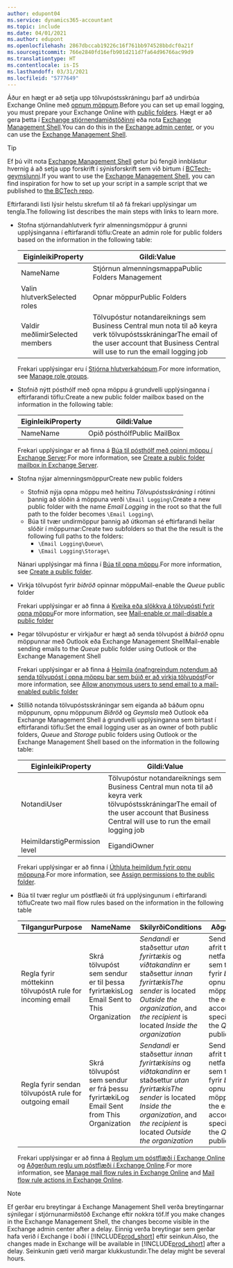 ```yaml
---
author: edupont04
ms.service: dynamics365-accountant
ms.topic: include
ms.date: 04/01/2021
ms.author: edupont
ms.openlocfilehash: 2867dbccab19226c16f761bb974528bbdcf0a21f
ms.sourcegitcommit: 766e2840fd16efb901d211d7fa64d96766ac99d9
ms.translationtype: HT
ms.contentlocale: is-IS
ms.lasthandoff: 03/31/2021
ms.locfileid: "5777649"
---
```

<span data-ttu-id="13a35-101">Áður en hægt er að setja upp tölvupóstsskráningu þarf að undirbúa Exchange Online með [opnum möppum](/exchange/collaboration/public-folders/public-folders?view=exchserver-2019&preserve-view=true ).</span><span class="sxs-lookup"><span data-stu-id="13a35-101">Before you can set up email logging, you must prepare your Exchange Online with [public folders](/exchange/collaboration/public-folders/public-folders?view=exchserver-2019&preserve-view=true ).</span></span> <span data-ttu-id="13a35-102">Hægt er að gera þetta í [Exchange stjórnendamiðstöðinni](/Exchange/architecture/client-access/exchange-admin-center?view=exchserver-2019&preserve-view=true ) eða nota [Exchange Management Shell](/powershell/exchange/exchange-management-shell?view=exchange-ps&preserve-view=true ).</span><span class="sxs-lookup"><span data-stu-id="13a35-102">You can do this in the [Exchange admin center](/Exchange/architecture/client-access/exchange-admin-center?view=exchserver-2019&preserve-view=true ), or you can use the [Exchange Management Shell](/powershell/exchange/exchange-management-shell?view=exchange-ps&preserve-view=true ).</span></span>  

> [!TIP]
> <span data-ttu-id="13a35-103">Ef þú vilt nota [Exchange Management Shell](/powershell/exchange/exchange-management-shell?view=exchange-ps&preserve-view=true ) getur þú fengið innblástur hvernig á að setja upp forskrift í sýnisforskrift sem við birtum í [BCTech-geymslunni](https://github.com/microsoft/BCTech/tree/master/samples/EmailLogging).</span><span class="sxs-lookup"><span data-stu-id="13a35-103">If you want to use the [Exchange Management Shell](/powershell/exchange/exchange-management-shell?view=exchange-ps&preserve-view=true ), you can find inspiration for how to set up your script in a sample script that we published to [the BCTech repo](https://github.com/microsoft/BCTech/tree/master/samples/EmailLogging).</span></span>

<span data-ttu-id="13a35-104">Eftirfarandi listi lýsir helstu skrefum til að fá frekari upplýsingar um tengla.</span><span class="sxs-lookup"><span data-stu-id="13a35-104">The following list describes the main steps with links to learn more.</span></span>  

- <span data-ttu-id="13a35-105">Stofna stjórnandahlutverk fyrir almenningsmöppur á grunni upplýsinganna í eftirfarandi töflu:</span><span class="sxs-lookup"><span data-stu-id="13a35-105">Create an admin role for public folders based on the information in the following table:</span></span>

  |<span data-ttu-id="13a35-106">Eiginleiki</span><span class="sxs-lookup"><span data-stu-id="13a35-106">Property</span></span>        |<span data-ttu-id="13a35-107">Gildi:</span><span class="sxs-lookup"><span data-stu-id="13a35-107">Value</span></span>                     |
  |----------------|--------------------------|
  |<span data-ttu-id="13a35-108">Name</span><span class="sxs-lookup"><span data-stu-id="13a35-108">Name</span></span>            |<span data-ttu-id="13a35-109">Stjórnun almenningsmappa</span><span class="sxs-lookup"><span data-stu-id="13a35-109">Public Folders Management</span></span> |
  |<span data-ttu-id="13a35-110">Valin hlutverk</span><span class="sxs-lookup"><span data-stu-id="13a35-110">Selected roles</span></span>  |<span data-ttu-id="13a35-111">Opnar möppur</span><span class="sxs-lookup"><span data-stu-id="13a35-111">Public Folders</span></span>            |
  |<span data-ttu-id="13a35-112">Valdir meðlimir</span><span class="sxs-lookup"><span data-stu-id="13a35-112">Selected members</span></span>|<span data-ttu-id="13a35-113">Tölvupóstur notandareiknings sem Business Central mun nota til að keyra verk tölvupóstsskráningar</span><span class="sxs-lookup"><span data-stu-id="13a35-113">The email of the user account that Business Central will use to run the email logging job</span></span>|

  <span data-ttu-id="13a35-114">Frekari upplýsingar eru í [Stjórna hlutverkahópum](/exchange/permissions/role-groups?view=exchserver-2019&preserve-view=true).</span><span class="sxs-lookup"><span data-stu-id="13a35-114">For more information, see [Manage role groups](/exchange/permissions/role-groups?view=exchserver-2019&preserve-view=true).</span></span>

- <span data-ttu-id="13a35-115">Stofnið nýtt pósthólf með opna möppu á grundvelli upplýsinganna í eftirfarandi töflu:</span><span class="sxs-lookup"><span data-stu-id="13a35-115">Create a new public folder mailbox based on the information in the following table:</span></span>

  |<span data-ttu-id="13a35-116">Eiginleiki</span><span class="sxs-lookup"><span data-stu-id="13a35-116">Property</span></span>        |<span data-ttu-id="13a35-117">Gildi:</span><span class="sxs-lookup"><span data-stu-id="13a35-117">Value</span></span>                     |
  |----------------|--------------------------|
  |<span data-ttu-id="13a35-118">Name</span><span class="sxs-lookup"><span data-stu-id="13a35-118">Name</span></span>            |<span data-ttu-id="13a35-119">Opið pósthólf</span><span class="sxs-lookup"><span data-stu-id="13a35-119">Public MailBox</span></span>            |

  <span data-ttu-id="13a35-120">Frekari upplýsingar er að finna á [Búa til pósthólf með opinni möppu í Exchange Server](/exchange/collaboration/public-folders/create-public-folder-mailboxes).</span><span class="sxs-lookup"><span data-stu-id="13a35-120">For more information, see [Create a public folder mailbox in Exchange Server](/exchange/collaboration/public-folders/create-public-folder-mailboxes).</span></span>  

- <span data-ttu-id="13a35-121">Stofna nýjar almenningsmöppur</span><span class="sxs-lookup"><span data-stu-id="13a35-121">Create new public folders</span></span>

  - <span data-ttu-id="13a35-122">Stofnið nýja opna möppu með heitinu *Tölvupóstsskráning* í rótinni þannig að slóðin á möppuna verði ```\Email Logging\```</span><span class="sxs-lookup"><span data-stu-id="13a35-122">Create a new public folder with the name *Email Logging* in the root so that the full path to the folder becomes ```\Email Logging\```</span></span>
  - <span data-ttu-id="13a35-123">Búa til tvær undirmöppur þannig að útkoman sé eftirfarandi heilar slóðir í möppurnar:</span><span class="sxs-lookup"><span data-stu-id="13a35-123">Create two subfolders so that the the result is the following full paths to the folders:</span></span>
    - ```\Email Logging\Queue\```
    - ```\Email Logging\Storage\```

  <span data-ttu-id="13a35-124">Nánari upplýsingar má finna í [Búa til opna möppu](/exchange/collaboration/public-folders/create-public-folders?view=exchserver-2019&preserve-view=true).</span><span class="sxs-lookup"><span data-stu-id="13a35-124">For more information, see [Create a public folder](/exchange/collaboration/public-folders/create-public-folders?view=exchserver-2019&preserve-view=true).</span></span>

- <span data-ttu-id="13a35-125">Virkja tölvupóst fyrir *biðröð* opinnar möppu</span><span class="sxs-lookup"><span data-stu-id="13a35-125">Mail-enable the *Queue* public folder</span></span>

  <span data-ttu-id="13a35-126">Frekari upplýsingar er að finna á [Kveika eða slökkva á tölvupósti fyrir opna möppu](/exchange/collaboration/public-folders/mail-enable-or-disable?view=exchserver-2019&preserve-view=true)</span><span class="sxs-lookup"><span data-stu-id="13a35-126">For more information, see [Mail-enable or mail-disable a public folder](/exchange/collaboration/public-folders/mail-enable-or-disable?view=exchserver-2019&preserve-view=true)</span></span>

- <span data-ttu-id="13a35-127">Þegar tölvupóstur er virkjaður er hægt að senda tölvupóst á *biðröð* opnu möppunnar með Outlook eða Exchange Management Shell</span><span class="sxs-lookup"><span data-stu-id="13a35-127">Mail-enable sending emails to the *Queue* public folder using Outlook or the Exchange Management Shell</span></span>

  <span data-ttu-id="13a35-128">Frekari upplýsingar er að finna á [Heimila ónafngreindum notendum að senda tölvupóst í opna möppu þar sem búið er að virkja tölvupóst](/exchange/collaboration/public-folders/mail-enable-or-disable#allow-anonymous-users-to-send-email-to-a-mail-enabled-public-folder?view=exchserver-2019&preserve-view=true)</span><span class="sxs-lookup"><span data-stu-id="13a35-128">For more information, see [Allow anonymous users to send email to a mail-enabled public folder](/exchange/collaboration/public-folders/mail-enable-or-disable#allow-anonymous-users-to-send-email-to-a-mail-enabled-public-folder?view=exchserver-2019&preserve-view=true)</span></span>

- <span data-ttu-id="13a35-129">Stillið notanda tölvupóstsskráningar sem eiganda að báðum opnu möppunum, opnu möppunum *Biðröð* og *Geymsla* með Outlook eða Exchange Management Shell á grundvelli upplýsinganna sem birtast í eftirfarandi töflu:</span><span class="sxs-lookup"><span data-stu-id="13a35-129">Set the email logging user as an owner of both public folders, *Queue* and *Storage* public folders  using Outlook or the Exchange Management Shell based on the information in the following table:</span></span>

  |<span data-ttu-id="13a35-130">Eiginleiki</span><span class="sxs-lookup"><span data-stu-id="13a35-130">Property</span></span>        |<span data-ttu-id="13a35-131">Gildi:</span><span class="sxs-lookup"><span data-stu-id="13a35-131">Value</span></span>                     |
  |----------------|--------------------------|
  |<span data-ttu-id="13a35-132">Notandi</span><span class="sxs-lookup"><span data-stu-id="13a35-132">User</span></span>            |<span data-ttu-id="13a35-133">Tölvupóstur notandareiknings sem Business Central mun nota til að keyra verk tölvupóstsskráningar</span><span class="sxs-lookup"><span data-stu-id="13a35-133">The email of the user account that Business Central will use to run the email logging job</span></span>|
  |<span data-ttu-id="13a35-134">Heimildarstig</span><span class="sxs-lookup"><span data-stu-id="13a35-134">Permission level</span></span>|<span data-ttu-id="13a35-135">Eigandi</span><span class="sxs-lookup"><span data-stu-id="13a35-135">Owner</span></span>                     |

  <span data-ttu-id="13a35-136">Frekari upplýsingar er að finna í [Úthluta heimildum fyrir opnu möppuna](/exchange/collaboration-exo/public-folders/set-up-public-folders#step-3-assign-permissions-to-the-public-folder).</span><span class="sxs-lookup"><span data-stu-id="13a35-136">For more information, see [Assign permissions to the public folder](/exchange/collaboration-exo/public-folders/set-up-public-folders#step-3-assign-permissions-to-the-public-folder).</span></span>

- <span data-ttu-id="13a35-137">Búa til tvær reglur um póstflæði út frá upplýsingunum í eftirfarandi töflu</span><span class="sxs-lookup"><span data-stu-id="13a35-137">Create two mail flow rules based on the information in the following table</span></span>

  |<span data-ttu-id="13a35-138">Tilgangur</span><span class="sxs-lookup"><span data-stu-id="13a35-138">Purpose</span></span>  |<span data-ttu-id="13a35-139">Name</span><span class="sxs-lookup"><span data-stu-id="13a35-139">Name</span></span> |<span data-ttu-id="13a35-140">Skilyrði</span><span class="sxs-lookup"><span data-stu-id="13a35-140">Conditions</span></span>                        |<span data-ttu-id="13a35-141">Aðgerð</span><span class="sxs-lookup"><span data-stu-id="13a35-141">Action</span></span>                                       |
  |---------|-----|----------------------------------|---------------------------------------------|
  |<span data-ttu-id="13a35-142">Regla fyrir móttekinn tölvupóst</span><span class="sxs-lookup"><span data-stu-id="13a35-142">A rule for incoming email</span></span> |<span data-ttu-id="13a35-143">Skrá tölvupóst sem sendur er til þessa fyrirtækis</span><span class="sxs-lookup"><span data-stu-id="13a35-143">Log Email Sent to This Organization</span></span>|<span data-ttu-id="13a35-144">*Sendandi* er staðsettur *utan fyrirtækis* og *viðtakandinn* er staðsettur *innan fyrirtækis*</span><span class="sxs-lookup"><span data-stu-id="13a35-144">*The sender* is located *Outside the organization*, and *the recipient* is located *Inside the organization*</span></span>|<span data-ttu-id="13a35-145">Sendu falið afrit til netfangsins sem tilgreint er fyrir *biðröð* opnu möppurnar</span><span class="sxs-lookup"><span data-stu-id="13a35-145">BCC the email account that is specified for the *Queue* public folder</span></span>|
  |<span data-ttu-id="13a35-146">Regla fyrir sendan tölvupóst</span><span class="sxs-lookup"><span data-stu-id="13a35-146">A rule for outgoing email</span></span> | <span data-ttu-id="13a35-147">Skrá tölvupóst sem sendur er frá þessu fyrirtæki</span><span class="sxs-lookup"><span data-stu-id="13a35-147">Log Email Sent from This Organization</span></span> |<span data-ttu-id="13a35-148">*Sendandi* er staðsettur *innan fyrirtækisins* og *viðtakandinn* er staðsettur *utan fyrirtækis*</span><span class="sxs-lookup"><span data-stu-id="13a35-148">*The sender* is located *Inside the organization*, and *the recipient* is located *Outside the organization*</span></span>|<span data-ttu-id="13a35-149">Sendu falið afrit til netfangsins sem tilgreint er fyrir *biðröð* opnu möppurnar</span><span class="sxs-lookup"><span data-stu-id="13a35-149">BCC the email account that is specified for the *Queue* public folder</span></span>|
  
  <span data-ttu-id="13a35-150">Frekari upplýsingar er að finna á [Reglum um póstflæði í Exchange Online](/exchange/security-and-compliance/mail-flow-rules/manage-mail-flow-rules) og [Aðgerðum reglu um póstflæði í Exchange Online](/exchange/security-and-compliance/mail-flow-rules/mail-flow-rule-actions).</span><span class="sxs-lookup"><span data-stu-id="13a35-150">For more information, see [Manage mail flow rules in Exchange Online](/exchange/security-and-compliance/mail-flow-rules/manage-mail-flow-rules) and [Mail flow rule actions in Exchange Online](/exchange/security-and-compliance/mail-flow-rules/mail-flow-rule-actions).</span></span>

> [!NOTE]
> <span data-ttu-id="13a35-151">Ef gerðar eru breytingar á Exchange Management Shell verða breytingarnar sýnilegar í stjórnunarmiðstöð Exchange eftir nokkra töf.</span><span class="sxs-lookup"><span data-stu-id="13a35-151">If you make changes in the Exchange Management Shell, the changes become visible in the Exchange admin center after a delay.</span></span> <span data-ttu-id="13a35-152">Einnig verða breytingar sem gerðar hafa verið í Exchange í boði í [!INCLUDE[prod_short](prod_short.md)] eftir seinkun.</span><span class="sxs-lookup"><span data-stu-id="13a35-152">Also, the changes made in Exchange will be available in [!INCLUDE[prod_short](prod_short.md)] after a delay.</span></span> <span data-ttu-id="13a35-153">Seinkunin gæti verið margar klukkustundir.</span><span class="sxs-lookup"><span data-stu-id="13a35-153">The delay might be several hours.</span></span>
